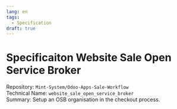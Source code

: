 ```yaml
---
lang: en
tags:
  - Specification
draft: true
---
```

# Specificaiton Website Sale Open Service Broker

Repository: `Mint-System/Odoo-Apps-Sale-Workflow`\
Technical Name: `website_sale_open_service_broker`\
Summary: Setup an OSB organisation in the checkout process.